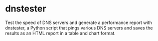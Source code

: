 # dnstester
Test the speed of DNS servers and generate a performance report with dnstester, a Python script that pings various DNS servers and saves the results as an HTML report in a table and chart format.
